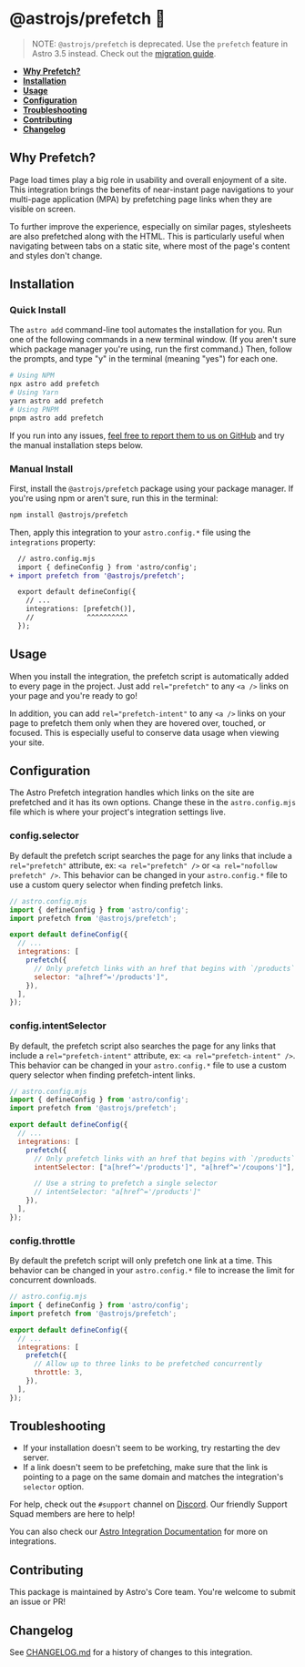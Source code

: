 # @astrojs/prefetch 🔗

> NOTE: `@astrojs/prefetch` is deprecated. Use the `prefetch` feature in Astro 3.5 instead. Check out the [migration guide](https://docs.astro.build/en/guides/prefetch/#migrating-from-astrojsprefetch).

- <strong>[Why Prefetch?](#why-prefetch)</strong>
- <strong>[Installation](#installation)</strong>
- <strong>[Usage](#usage)</strong>
- <strong>[Configuration](#configuration)</strong>
- <strong>[Troubleshooting](#troubleshooting)</strong>
- <strong>[Contributing](#contributing)</strong>
- <strong>[Changelog](#changelog)</strong>

## Why Prefetch?

Page load times play a big role in usability and overall enjoyment of a site. This integration brings the benefits of near-instant page navigations to your multi-page application (MPA) by prefetching page links when they are visible on screen.

To further improve the experience, especially on similar pages, stylesheets are also prefetched along with the HTML. This is particularly useful when navigating between tabs on a static site, where most of the page's content and styles don't change.

## Installation

### Quick Install

The `astro add` command-line tool automates the installation for you. Run one of the following commands in a new terminal window. (If you aren't sure which package manager you're using, run the first command.) Then, follow the prompts, and type "y" in the terminal (meaning "yes") for each one.

```sh
# Using NPM
npx astro add prefetch
# Using Yarn
yarn astro add prefetch
# Using PNPM
pnpm astro add prefetch
```

If you run into any issues, [feel free to report them to us on GitHub](https://github.com/withastro/astro/issues) and try the manual installation steps below.

### Manual Install

First, install the `@astrojs/prefetch` package using your package manager. If you're using npm or aren't sure, run this in the terminal:

```sh
npm install @astrojs/prefetch
```

Then, apply this integration to your `astro.config.*` file using the `integrations` property:

```diff lang="js" "prefetch()"
  // astro.config.mjs
  import { defineConfig } from 'astro/config';
+ import prefetch from '@astrojs/prefetch';

  export default defineConfig({
    // ...
    integrations: [prefetch()],
    //             ^^^^^^^^^^
  });
```

## Usage

When you install the integration, the prefetch script is automatically added to every page in the project. Just add `rel="prefetch"` to any `<a />` links on your page and you're ready to go!

In addition, you can add `rel="prefetch-intent"` to any `<a />` links on your page to prefetch them only when they are hovered over, touched, or focused. This is especially useful to conserve data usage when viewing your site.

## Configuration

The Astro Prefetch integration handles which links on the site are prefetched and it has its own options. Change these in the `astro.config.mjs` file which is where your project's integration settings live.

### config.selector

By default the prefetch script searches the page for any links that include a `rel="prefetch"` attribute, ex: `<a rel="prefetch" />` or `<a rel="nofollow prefetch" />`. This behavior can be changed in your `astro.config.*` file to use a custom query selector when finding prefetch links.

```js
// astro.config.mjs
import { defineConfig } from 'astro/config';
import prefetch from '@astrojs/prefetch';

export default defineConfig({
  // ...
  integrations: [
    prefetch({
      // Only prefetch links with an href that begins with `/products`
      selector: "a[href^='/products']",
    }),
  ],
});
```

### config.intentSelector

By default, the prefetch script also searches the page for any links that include a `rel="prefetch-intent"` attribute, ex: `<a rel="prefetch-intent" />`. This behavior can be changed in your `astro.config.*` file to use a custom query selector when finding prefetch-intent links.

```js
// astro.config.mjs
import { defineConfig } from 'astro/config';
import prefetch from '@astrojs/prefetch';

export default defineConfig({
  // ...
  integrations: [
    prefetch({
      // Only prefetch links with an href that begins with `/products` or `/coupons`
      intentSelector: ["a[href^='/products']", "a[href^='/coupons']"],

      // Use a string to prefetch a single selector
      // intentSelector: "a[href^='/products']"
    }),
  ],
});
```

### config.throttle

By default the prefetch script will only prefetch one link at a time. This behavior can be changed in your `astro.config.*` file to increase the limit for concurrent downloads.

```js
// astro.config.mjs
import { defineConfig } from 'astro/config';
import prefetch from '@astrojs/prefetch';

export default defineConfig({
  // ...
  integrations: [
    prefetch({
      // Allow up to three links to be prefetched concurrently
      throttle: 3,
    }),
  ],
});
```

## Troubleshooting

- If your installation doesn't seem to be working, try restarting the dev server.
- If a link doesn't seem to be prefetching, make sure that the link is pointing to a page on the same domain and matches the integration's `selector` option.

For help, check out the `#support` channel on [Discord](https://astro.build/chat). Our friendly Support Squad members are here to help!

You can also check our [Astro Integration Documentation][astro-integration] for more on integrations.

## Contributing

This package is maintained by Astro's Core team. You're welcome to submit an issue or PR!

## Changelog

See [CHANGELOG.md](CHANGELOG.md) for a history of changes to this integration.

[astro-integration]: https://docs.astro.build/en/guides/integrations-guide/
